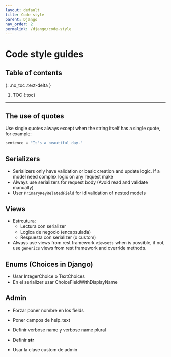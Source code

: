 ```yaml
---
layout: default
title: Code style
parent: Django
nav_order: 2
permalink: /django/code-style
---
```


# Code style guides

## Table of contents
{: .no_toc .text-delta }

1. TOC
{:toc}

---

## The use of quotes

Use single quotes always except when the string itself has a single quote, for example:

```python
sentence = "It's a beautiful day."
```

## Serializers

- Serializers only have validation or basic creation and update logic. If a model need complex logic on any request make 
- Always use serializers for request body (Avoid read and validate manually)
- User `PrimaryKeyRelatedField` for id validation of nested models

## Views

- Estrcutura:
    - Lectura con serializer
    - Logica de negocio (encapsulada)
    - Respuesta con serializer (o custom)
- Always use views from rest framework `viewsets` when is possible, if not, use `generics` views from rest framework and override methods.

## Enums (Choices in Django)

- Usar IntegerChoice o TextChoices
- En el serializer usar ChoiceFieldWithDisplayName

## Admin

- Forzar poner nombre en los fields
- Poner campos de help_text
- Definir verbose name y verbose name plural
- Definir __str__

- Usar la clase custom de admin
